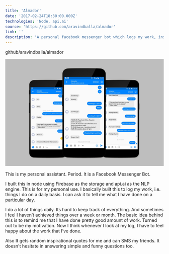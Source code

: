 ```yaml
---
title: 'Almador'
date: '2017-02-24T18:30:00.000Z'
technologies: 'Node, api.ai'
source: 'https://github.com/aravindballa/almador'
link: ''
description: 'A personal facebook messenger bot which logs my work, inspires me, and sends messages on my behalf. It doesnot hesitate in answering simple and funny questions too.'
---
```


github/aravindballa/almador

![](./almador.png)

This is my personal assistant. Period. It is a Facebook Messenger Bot.

I built this in node using Firebase as the storage and api.ai as the NLP engine. This is for my personal use. I basically built this to log my work, i.e. things I do on a daily basis. I can ask it to tell me what I have done on a particular day.

I do a lot of things daily. Its hard to keep track of everything. And sometimes I feel I haven’t achieved things over a week or month. The basic idea behind this is to remind me that I have done pretty good amount of work. Turned out to be my motivation. Now I think whenever I look at my log, I have to feel happy about the work that I’ve done.

Also It gets random inspirational quotes for me and can SMS my friends. It doesn't hesitate in answering simple and funny questions too.
